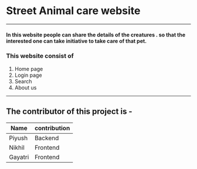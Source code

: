 # Street Animal care website

---

#### In this website people can share the details of the creatures . so that the interested one can take initiative to take care of that pet.

### This website consist of

1. Home page
2. Login page
3. Search
4. About us

---

## The contributor of this project is -

| Name    | contribution |
| ------- | ------------ |
| Piyush  | Backend      |
| Nikhil  | Frontend     |
| Gayatri | Frontend     |
